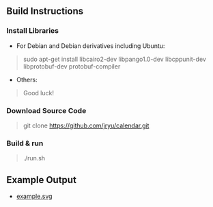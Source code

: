 ## Build Instructions ##

### Install Libraries ###
* For Debian and Debian derivatives including Ubuntu:
> sudo apt-get install libcairo2-dev libpango1.0-dev libcppunit-dev libprotobuf-dev protobuf-compiler

* Others:
> Good luck!

### Download Source Code ###
> git clone https://github.com/jryu/calendar.git

### Build & run
> ./run.sh

## Example Output ##
* [example.svg](http://jryu.net/calendar/example.svg)

